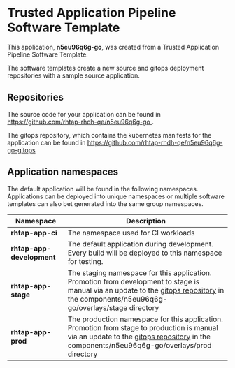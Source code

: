 # Trusted Application Pipeline Software Template

This application, **n5eu96q6g-go**, was created from a Trusted Application Pipeline Software Template.

The software templates create a new source and gitops deployment repositories with a sample source application. 

## Repositories

The source code for your application can be found in [https://github.com/rhtap-rhdh-qe/n5eu96q6g-go ](https://github.com/rhtap-rhdh-qe/n5eu96q6g-go ).
 
The gitops repository, which contains the kubernetes manifests for the application can be found in 
[https://github.com/rhtap-rhdh-qe/n5eu96q6g-go-gitops ](https://github.com/rhtap-rhdh-qe/n5eu96q6g-go-gitops ) 

## Application namespaces 

The default application will be found in the following namespaces. Applications can be deployed into unique namespaces or multiple software templates can also bet generated into the same group namespaces.  

|  Namespace   |  Description   |  
| -------- | -------- |
| **rhtap-app-ci** | The namespace used for CI workloads |
| **rhtap-app-development** | The default application during development. Every build will be deployed to this namespace for testing. |
| **rhtap-app-stage** | The staging namespace for this application. Promotion from development to stage is manual via an update to the [gitops repository](https://github.com/rhtap-rhdh-qe/n5eu96q6g-go-gitops ) in the components/n5eu96q6g-go/overlays/stage directory |
| **rhtap-app-prod** | The production namespace for this application. Promotion from stage to production is manual via an update to the [gitops repository](https://github.com/rhtap-rhdh-qe/n5eu96q6g-go-gitops ) in the components/n5eu96q6g-go/overlays/prod directory |